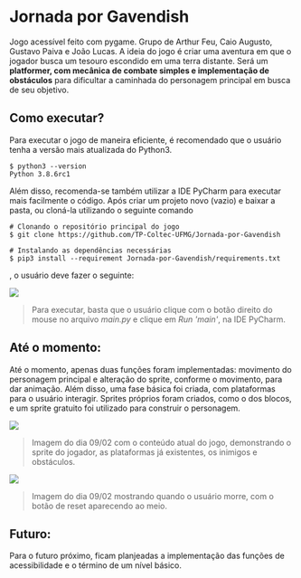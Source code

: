 # Jornada por Gavendish
Jogo acessível feito com pygame. Grupo de Arthur Feu, Caio Augusto, Gustavo Paiva e João Lucas. A ideia do jogo é criar uma aventura em que o jogador busca um tesouro escondido em uma terra distante. Será um **platformer, com mecânica de combate simples e implementação de obstáculos** para dificultar a caminhada do personagem principal em busca de seu objetivo.

## Como executar?
Para executar o jogo de maneira eficiente, é recomendado que o usuário tenha a versão mais atualizada do Python3.
```
$ python3 --version
Python 3.8.6rc1
``` 
Além disso, recomenda-se também utilizar a IDE PyCharm para executar mais facilmente o código. Após criar um projeto novo (vazio) e baixar a pasta, ou cloná-la utilizando o seguinte comando
```
# Clonando o repositório principal do jogo
$ git clone https://github.com/TP-Coltec-UFMG/Jornada-por-Gavendish

# Instalando as dependências necessárias
$ pip3 install --requirement Jornada-por-Gavendish/requirements.txt
```
, o usuário deve fazer o seguinte:

<img src = "https://github.com/TP-Coltec-UFMG/JACP/blob/main/img/comoexecutar.jpg">

> Para executar, basta que o usuário clique com o botão direito do mouse no arquivo *main.py* e clique em *Run 'main'*, na IDE PyCharm.
## Até o momento:
Até o momento, apenas duas funções foram implementadas: movimento do personagem principal e alteração do sprite, conforme o movimento, para dar animação. Além disso, uma fase básica foi criada, com plataformas para o usuário interagir. Sprites próprios foram criados, como o dos blocos, e um sprite gratuito foi utilizado para construir o personagem.

<img src = "https://github.com/TP-Coltec-UFMG/JACP/blob/main/img/ateomomento09021.jpg">

> Imagem do dia 09/02 com o conteúdo atual do jogo, demonstrando o sprite do jogador, as plataformas já existentes, os inimigos e obstáculos.

<img src = "https://github.com/TP-Coltec-UFMG/JACP/blob/main/img/ateomomento09022.jpg">

> Imagem do dia 09/02 mostrando quando o usuário morre, com o botão de reset aparecendo ao meio.

## Futuro:
Para o futuro próximo, ficam planjeadas a implementação das funções de acessibilidade e o término de um nível básico.
